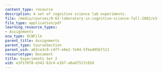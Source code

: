 ```yaml
---
content_type: resource
description: A set of cognitive science lab experiments.
file: /media/courses/9-63-laboratory-in-cognitive-science-fall-2002/e3f1f8f8e54163c4e1b7a6ad751fc65d_experiment_2.pdf
file_type: application/pdf
learning_resource_types:
- Assignments
ocw_type: OCWFile
parent_title: Assignments
parent_type: CourseSection
parent_uid: a62ce3c9-c4ff-e0e2-7e94-5fbed05bf111
resourcetype: Document
title: Experiments Set 2
uid: e3f1f8f8-e541-63c4-e1b7-a6ad751fc65d
---
```

